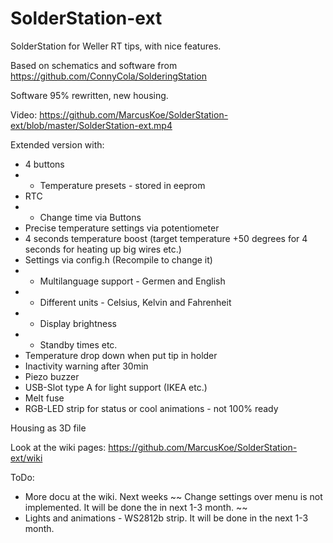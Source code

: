 # SolderStation-ext
SolderStation for Weller RT tips, with nice features.

Based on schematics and software from https://github.com/ConnyCola/SolderingStation

Software 95% rewritten, new housing.

Video: https://github.com/MarcusKoe/SolderStation-ext/blob/master/SolderStation-ext.mp4

Extended version with:
- 4 buttons
- - Temperature presets - stored in eeprom
- RTC
- - Change time via Buttons
- Precise temperature settings via potentiometer
- 4 seconds temperature boost (target temperature +50 degrees for 4 seconds for heating up big wires etc.)
- Settings via config.h (Recompile to change it)
- - Multilanguage support - Germen and English
- - Different units - Celsius, Kelvin and Fahrenheit
- - Display brightness
- - Standby times etc.
- Temperature drop down when put tip in holder
- Inactivity warning after 30min 
- Piezo buzzer
- USB-Slot type A for light support (IKEA etc.)
- Melt fuse
- RGB-LED strip for status or cool animations - not 100% ready

Housing as 3D file

Look at the wiki pages: https://github.com/MarcusKoe/SolderStation-ext/wiki

ToDo:

- More docu at the wiki. Next weeks
~~ Change settings over menu is not implemented. It will be done the in next 1-3 month. ~~
- Lights and animations - WS2812b strip. It will be done in the next 1-3 month. 
